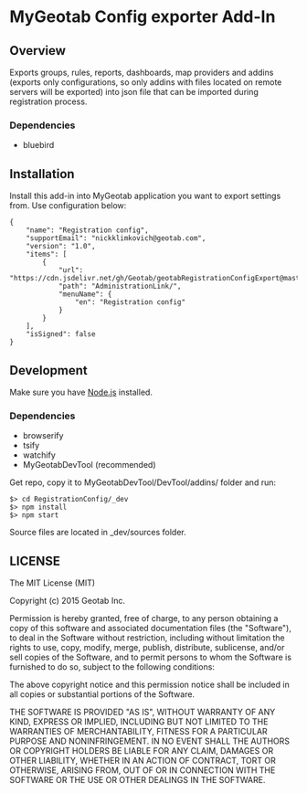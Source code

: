 # MyGeotab Config exporter Add-In

## Overview

Exports groups, rules, reports, dashboards, map providers and addins (exports only configurations, so only addins with files located on remote servers will be exported) into json file that can be imported during registration process.

### Dependencies
* bluebird

## Installation

Install this add-in into MyGeotab application you want to export settings from. Use configuration below:
```
{
	"name": "Registration config",
	"supportEmail": "nickklimkovich@geotab.com",
	"version": "1.0",
	"items": [
		{
			"url": "https://cdn.jsdelivr.net/gh/Geotab/geotabRegistrationConfigExport@master/registrationConfig.html",
			"path": "AdministrationLink/",
			"menuName": {
				"en": "Registration config"
			}
		}
	],
	"isSigned": false
}
```

## Development

Make sure you have [Node.js](https://nodejs.org/) installed.

### Dependencies
* browserify
* tsify
* watchify
* MyGeotabDevTool (recommended)

Get repo, copy it to MyGeotabDevTool/DevTool/addins/ folder and run:
``` 
$> cd RegistrationConfig/_dev
$> npm install
$> npm start
```

Source files are located in _dev/sources folder.

## LICENSE

The MIT License (MIT)

Copyright (c) 2015 Geotab Inc.

Permission is hereby granted, free of charge, to any person obtaining a copy of this software and associated documentation files (the "Software"), to deal in the Software without restriction, including without limitation the rights to use, copy, modify, merge, publish, distribute, sublicense, and/or sell copies of the Software, and to permit persons to whom the Software is furnished to do so, subject to the following conditions:

The above copyright notice and this permission notice shall be included in all copies or substantial portions of the Software.

THE SOFTWARE IS PROVIDED "AS IS", WITHOUT WARRANTY OF ANY KIND, EXPRESS OR IMPLIED, INCLUDING BUT NOT LIMITED TO THE WARRANTIES OF MERCHANTABILITY, FITNESS FOR A PARTICULAR PURPOSE AND NONINFRINGEMENT. IN NO EVENT SHALL THE AUTHORS OR COPYRIGHT HOLDERS BE LIABLE FOR ANY CLAIM, DAMAGES OR OTHER LIABILITY, WHETHER IN AN ACTION OF CONTRACT, TORT OR OTHERWISE, ARISING FROM, OUT OF OR IN CONNECTION WITH THE SOFTWARE OR THE USE OR OTHER DEALINGS IN THE SOFTWARE.
